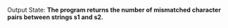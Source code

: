 Output State: **The program returns the number of mismatched character pairs between strings s1 and s2.**